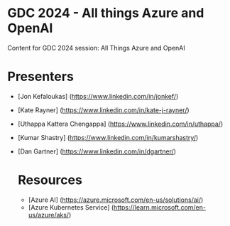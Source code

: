 # GDC 2024 - All things Azure and OpenAI
Content for GDC 2024 session: All Things Azure and OpenAI

# Presenters
* [Jon Kefaloukas] (https://www.linkedin.com/in/jonkef/)
* [Kate Rayner] (https://www.linkedin.com/in/kate-j-rayner/)
* [Uthappa Kattera Chengappa] (https://www.linkedin.com/in/uthappa/)
* [Kumar Shastry] (https://www.linkedin.com/in/kumarshastry/)
* [Dan Gartner] (https://www.linkedin.com/in/dgartner/)

  # Resources
  * [Azure AI] (https://azure.microsoft.com/en-us/solutions/ai/)
  * [Azure Kubernetes Service] (https://learn.microsoft.com/en-us/azure/aks/)

